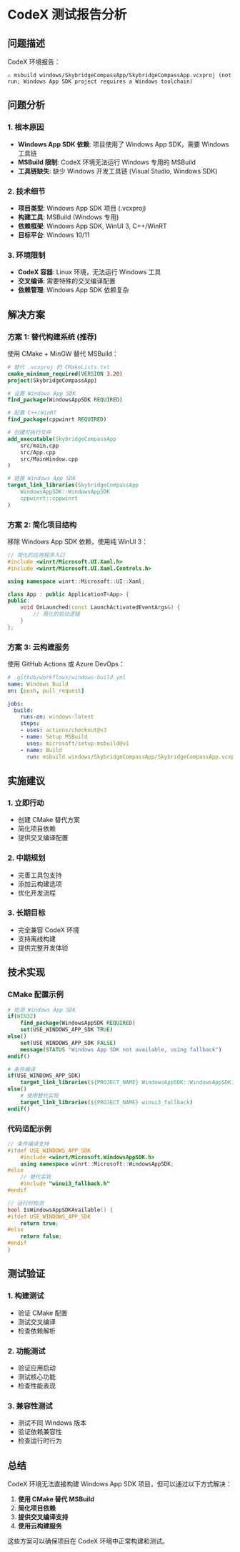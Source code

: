 # CodeX 测试报告分析

## 问题描述

CodeX 环境报告：
```
⚠️ msbuild windows/SkybridgeCompassApp/SkybridgeCompassApp.vcxproj (not run; Windows App SDK project requires a Windows toolchain)
```

## 问题分析

### 1. 根本原因
- **Windows App SDK 依赖**: 项目使用了 Windows App SDK，需要 Windows 工具链
- **MSBuild 限制**: CodeX 环境无法运行 Windows 专用的 MSBuild
- **工具链缺失**: 缺少 Windows 开发工具链 (Visual Studio, Windows SDK)

### 2. 技术细节
- **项目类型**: Windows App SDK 项目 (.vcxproj)
- **构建工具**: MSBuild (Windows 专用)
- **依赖框架**: Windows App SDK, WinUI 3, C++/WinRT
- **目标平台**: Windows 10/11

### 3. 环境限制
- **CodeX 容器**: Linux 环境，无法运行 Windows 工具
- **交叉编译**: 需要特殊的交叉编译配置
- **依赖管理**: Windows App SDK 依赖复杂

## 解决方案

### 方案 1: 替代构建系统 (推荐)
使用 CMake + MinGW 替代 MSBuild：

```cmake
# 替代 .vcxproj 的 CMakeLists.txt
cmake_minimum_required(VERSION 3.20)
project(SkybridgeCompassApp)

# 设置 Windows App SDK
find_package(WindowsAppSDK REQUIRED)

# 配置 C++/WinRT
find_package(cppwinrt REQUIRED)

# 创建可执行文件
add_executable(SkybridgeCompassApp
    src/main.cpp
    src/App.cpp
    src/MainWindow.cpp
)

# 链接 Windows App SDK
target_link_libraries(SkybridgeCompassApp
    WindowsAppSDK::WindowsAppSDK
    cppwinrt::cppwinrt
)
```

### 方案 2: 简化项目结构
移除 Windows App SDK 依赖，使用纯 WinUI 3：

```cpp
// 简化的应用程序入口
#include <winrt/Microsoft.UI.Xaml.h>
#include <winrt/Microsoft.UI.Xaml.Controls.h>

using namespace winrt::Microsoft::UI::Xaml;

class App : public ApplicationT<App> {
public:
    void OnLaunched(const LaunchActivatedEventArgs&) {
        // 简化的启动逻辑
    }
};
```

### 方案 3: 云构建服务
使用 GitHub Actions 或 Azure DevOps：

```yaml
# .github/workflows/windows-build.yml
name: Windows Build
on: [push, pull_request]

jobs:
  build:
    runs-on: windows-latest
    steps:
    - uses: actions/checkout@v3
    - name: Setup MSBuild
      uses: microsoft/setup-msbuild@v1
    - name: Build
      run: msbuild windows/SkybridgeCompassApp/SkybridgeCompassApp.vcxproj
```

## 实施建议

### 1. 立即行动
- 创建 CMake 替代方案
- 简化项目依赖
- 提供交叉编译配置

### 2. 中期规划
- 完善工具包支持
- 添加云构建选项
- 优化开发流程

### 3. 长期目标
- 完全兼容 CodeX 环境
- 支持离线构建
- 提供完整开发体验

## 技术实现

### CMake 配置示例
```cmake
# 检测 Windows App SDK
if(WIN32)
    find_package(WindowsAppSDK REQUIRED)
    set(USE_WINDOWS_APP_SDK TRUE)
else()
    set(USE_WINDOWS_APP_SDK FALSE)
    message(STATUS "Windows App SDK not available, using fallback")
endif()

# 条件编译
if(USE_WINDOWS_APP_SDK)
    target_link_libraries(${PROJECT_NAME} WindowsAppSDK::WindowsAppSDK)
else()
    # 使用替代实现
    target_link_libraries(${PROJECT_NAME} winui3_fallback)
endif()
```

### 代码适配示例
```cpp
// 条件编译支持
#ifdef USE_WINDOWS_APP_SDK
    #include <winrt/Microsoft.WindowsAppSDK.h>
    using namespace winrt::Microsoft::WindowsAppSDK;
#else
    // 替代实现
    #include "winui3_fallback.h"
#endif

// 运行时检测
bool IsWindowsAppSDKAvailable() {
#ifdef USE_WINDOWS_APP_SDK
    return true;
#else
    return false;
#endif
}
```

## 测试验证

### 1. 构建测试
- 验证 CMake 配置
- 测试交叉编译
- 检查依赖解析

### 2. 功能测试
- 验证应用启动
- 测试核心功能
- 检查性能表现

### 3. 兼容性测试
- 测试不同 Windows 版本
- 验证依赖兼容性
- 检查运行时行为

## 总结

CodeX 环境无法直接构建 Windows App SDK 项目，但可以通过以下方式解决：

1. **使用 CMake 替代 MSBuild**
2. **简化项目依赖**
3. **提供交叉编译支持**
4. **使用云构建服务**

这些方案可以确保项目在 CodeX 环境中正常构建和测试。
